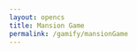 ```yaml
---
layout: opencs
title: Mansion Game
permalink: /gamify/mansionGame
---
```


<div id="gameContainer">
    <div id="promptDropDown" class="promptDropDown" style="z-index: 9999"></div>
    <canvas id='gameCanvas'></canvas>
</div>

<script type="module">
    // Mansion Game assets locations
    import Game from "{{site.baseurl}}/assets/js/mansionGame/GameEngine/Game.js";
    import GameLevelMain from "{{site.baseurl}}/assets/js/mansionGame/mansionLevelMain.js";
    import GameLevel1 from "{{site.baseurl}}/assets/js/mansionGame/mansionLevel1.js";
    //import GameLevel2 from "{{site.baseurl}}/assets/js/mansionGame/mansionLevel2.js";
    //import GameLevel3 from "{{site.baseurl}}/assets/js/mansionGame/mansionLevel3.js";
    import GameLevel4 from "{{site.baseurl}}/assets/js/mansionGame/mansionLevel4.js";
    import GameLevel5 from "{{site.baseurl}}/assets/js/mansionGame/mansionLevel5.js";
    //import GameLevel6 from "{{site.baseurl}}/assets/js/mansionGame/mansionLevel6.js";
    import { pythonURI, javaURI, fetchOptions } from '{{site.baseurl}}/assets/js/api/config.js';

    const gameLevelClasses = [GameLevel1, GameLevel4, GameLevel5];
    //const gameLevelClasses = [GameLevel1, GameLevel2, GameLevel3, GameLevel4, GameLevel5, GameLevel6 ];

    // Web Server Environment data
    const environment = {
        path:"{{site.baseurl}}",
        pythonURI: pythonURI,
        javaURI: javaURI,
        fetchOptions: fetchOptions,
        gameContainer: document.getElementById("gameContainer"),
        gameCanvas: document.getElementById("gameCanvas"),
        gameLevelClasses: gameLevelClasses
        ,
        // Global photographic background for the entire game. Replace with your local image if desired.
        globalBackgroundData: {
            src: "{{site.baseurl}}/images/mansionGame/mansion_outside_photo.png",
            mode: 'cover',
            crossOrigin: 'anonymous'
        }

    }
    // Launch Mansion Game
    Game.main(environment);
</script>